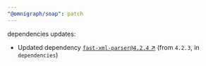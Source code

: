 ```yaml
---
"@omnigraph/soap": patch
---
```

dependencies updates:
  - Updated dependency [`fast-xml-parser@4.2.4` ↗︎](https://www.npmjs.com/package/fast-xml-parser/v/4.2.4) (from `4.2.3`, in `dependencies`)
